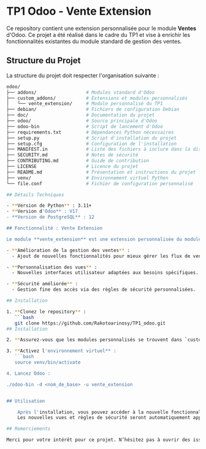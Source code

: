 # TP1 Odoo - Vente Extension  

Ce repository contient une extension personnalisée pour le module **Ventes** d'Odoo. Ce projet a été réalisé dans le cadre du TP1 et vise à enrichir les fonctionnalités existantes du module standard de gestion des ventes.  

## Structure du Projet  

La structure du projet doit respecter l'organisation suivante :  

```bash  
odoo/  
├── addons/                  # Modules standard d'Odoo  
├── custom_addons/           # Extensions et modules personnalisés  
│   └── vente_extension/     # Module personnalisé du TP1  
├── debian/                  # Fichiers de configuration Debian  
├── doc/                     # Documentation du projet  
├── odoo/                    # Source principale d'Odoo  
├── odoo-bin                 # Script de lancement d'Odoo  
├── requirements.txt         # Dépendances Python nécessaires  
├── setup.py                 # Script d'installation du projet  
├── setup.cfg                # Configuration de l'installation  
├── MANIFEST.in              # Liste des fichiers à inclure dans la distribution  
├── SECURITY.md              # Notes de sécurité  
├── CONTRIBUTING.md          # Guide de contribution  
├── LICENSE                  # Licence du projet  
├── README.md                # Présentation et instructions du projet  
├── venv/                    # Environnement virtuel Python  
└── file.conf                # Fichier de configuration personnalisé  

## Détails Techniques  

- **Version de Python** : 3.11+  
- **Version d'Odoo** : V17  
- **Version de PostgreSQL** : 12  

## Fonctionnalité : Vente Extension  

Le module **vente_extension** est une extension personnalisée du module **Ventes** d'Odoo. Voici ce qu’il offre :  

- **Amélioration de la gestion des ventes** :  
  - Ajout de nouvelles fonctionnalités pour mieux gérer les flux de vente.  

- **Personnalisation des vues** :  
  - Nouvelles interfaces utilisateur adaptées aux besoins spécifiques.  

- **Sécurité améliorée** :  
  - Gestion fine des accès via des règles de sécurité personnalisées.  

## Installation  

1. **Clonez le repository** :  
   ```bash  
   git clone https://github.com/Rakotoarinosy/TP1_odoo.git  
## Installation  

2. **Assurez-vous que les modules personnalisés se trouvent dans `custom_addons/`.**  

3. **Activez l'environnement virtuel** :  
   ```bash  
   source venv/bin/activate 

4. Lancez Odoo :

./odoo-bin -d <nom_de_base> -u vente_extension  


## Utilisation

    Après l'installation, vous pouvez accéder à la nouvelle fonctionnalité via le module Ventes.
    Les nouvelles vues et règles de sécurité seront automatiquement appliquées.

## Remerciements

Merci pour votre intérêt pour ce projet. N’hésitez pas à ouvrir des issues ou à proposer des améliorations via des pull requests.
